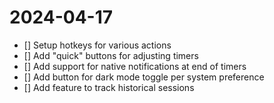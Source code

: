 # 2024-04-17

- [] Setup hotkeys for various actions
- [] Add "quick" buttons for adjusting timers
- [] Add support for native notifications at end of timers
- [] Add button for dark mode toggle per system preference
- [] Add feature to track historical sessions
